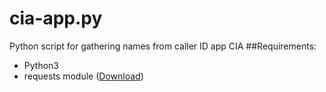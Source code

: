 # cia-app.py
Python script for gathering names from caller ID app CIA
##Requirements:
* Python3
* requests module ([Download](http://docs.python-requests.org/en/latest/user/install/))
